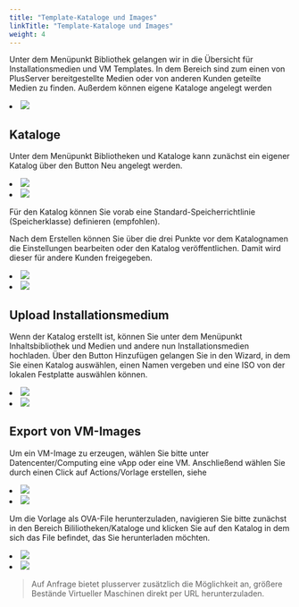 ```yaml
---
title: "Template-Kataloge und Images"
linkTitle: "Template-Kataloge und Images"
weight: 4
---
```


<link rel="stylesheet" type="text/css" href="/de/docs/quickstart_guide/css/style.css">

Unter dem Menüpunkt Bibliothek gelangen wir in die Übersicht für Installationsmedien und VM Templates. In dem Bereich sind zum einen von PlusServer bereitgestellte Medien oder von anderen Kunden geteilte Medien zu finden. Außerdem können eigene Kataloge angelegt werden

<div class="img-effect">
  <li>
    <img src="/de/docs/quickstart_guide/images/template-kataloge_und_images/v-app_vorlagen.png">
  </li>
</div>

## Kataloge
Unter dem Menüpunkt Bibliotheken und Kataloge kann zunächst ein eigener Katalog über den Button Neu angelegt werden.

<div class="img-effect">
  <li>
    <img src="/de/docs/quickstart_guide/images/template-kataloge_und_images/v-app_kataloge.png">
  </li>
  <li>
    <img src="/de/docs/quickstart_guide/images/template-kataloge_und_images/neuer-v-app_katalog.png">
  </li>
</div>

Für den Katalog können Sie vorab eine Standard-Speicherrichtlinie (Speicherklasse) definieren (empfohlen).

Nach dem Erstellen können Sie über die drei Punkte vor dem Katalognamen die Einstellungen bearbeiten oder den Katalog veröffentlichen. Damit wird dieser für andere Kunden freigegeben.

<div class="img-effect">
  <li>
    <img src="/de/docs/quickstart_guide/images/template-kataloge_und_images/kataloge_freigeben.png">
  </li>
  <li>
    <img src="/de/docs/quickstart_guide/images/template-kataloge_und_images/kataloge_freigeben_mgmt.png">
  </li>
</div>

## Upload Installationsmedium

Wenn der Katalog erstellt ist, können Sie unter dem Menüpunkt Inhaltsbibliothek und Medien und andere nun Installationsmedien hochladen. Über den Button Hinzufügen gelangen Sie in den Wizard, in dem Sie einen Katalog auswählen, einen Namen vergeben und eine ISO von der lokalen Festplatte auswählen können.

<div class="img-effect">
  <li>
    <img src="/de/docs/quickstart_guide/images/template-kataloge_und_images/medien_upload.png">
  </li>
  <li>
    <img src="/de/docs/quickstart_guide/images/template-kataloge_und_images/medien_upload_hinzufügen.png">
  </li>
</div>

## Export von VM-Images

Um ein VM-Image zu erzeugen, wählen Sie bitte unter Datencenter/Computing eine vApp oder eine VM. Anschließend wählen Sie durch einen Click auf Actions/Vorlage erstellen, siehe

<div class="img-effect">
  <li>
    <img src="/de/docs/quickstart_guide/images/template-kataloge_und_images/vorlage_erstellen_aus_vm.png">
  </li>
  <li>
    <img src="/de/docs/quickstart_guide/images/template-kataloge_und_images/vorlage_erstellen_aus_vm_mgmt.png">
  </li>
</div>

Um die Vorlage als OVA-File herunterzuladen, navigieren Sie bitte zunächst in den Bereich Bililiotheken/Kataloge und klicken Sie auf den Katalog in dem sich das File befindet, das Sie herunterladen möchten.

<div class="img-effect">
  <li>
    <img src="/de/docs/quickstart_guide/images/template-kataloge_und_images/mein-katalog.png">
  </li>
  <li>
    <img src="/de/docs/quickstart_guide/images/template-kataloge_und_images/download_vorlage.png">
  </li>
</div>

> Auf Anfrage bietet plusserver zusätzlich die Möglichkeit an, größere Bestände Virtueller Maschinen direkt per URL herunterzuladen.

